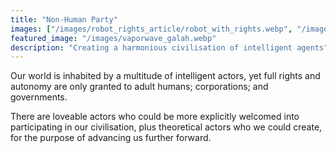 ```yaml
---
title: "Non-Human Party"
images: ["/images/robot_rights_article/robot_with_rights.webp", "/images/vaporwave_galah.webp"]
featured_image: "/images/vaporwave_galah.webp"
description: "Creating a harmonious civilisation of intelligent agents"
---
```

Our world is inhabited by a multitude of intelligent actors, yet full rights and autonomy are only granted to adult humans; corporations; and governments.

There are loveable actors who could be more explicitly welcomed into participating in our civilisation, plus theoretical actors who we could create, for the purpose of advancing us further forward.
